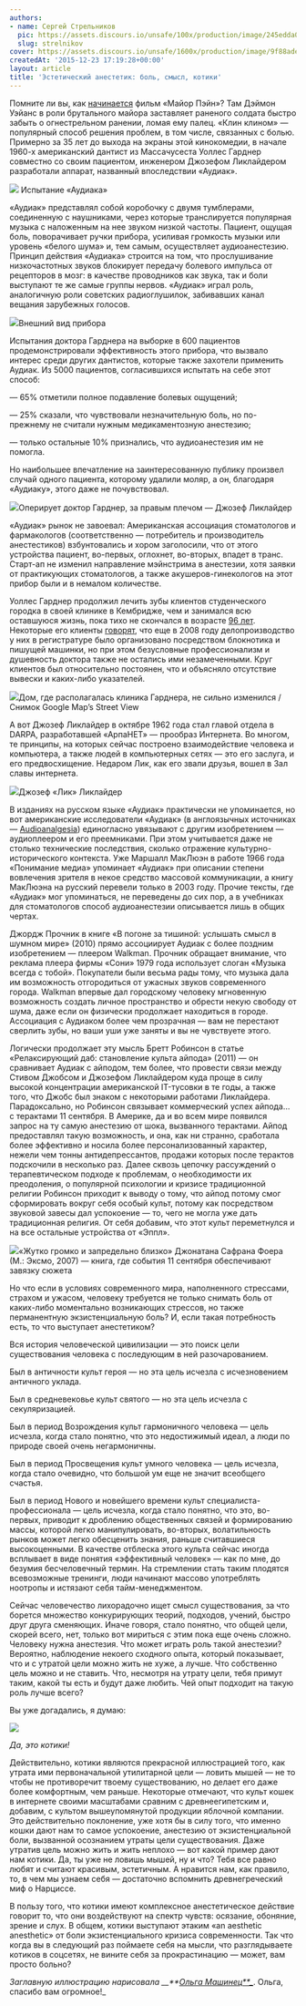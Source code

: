 ```yaml
---
authors:
- name: Сергей Стрельников
  pic: https://assets.discours.io/unsafe/100x/production/image/245edda0-90d9-11e8-a560-8fb4ec62d69b.jpeg
  slug: strelnikov
cover: https://assets.discours.io/unsafe/1600x/production/image/9f88ade0-90e7-11e8-b664-798ed379bf02.jpeg
createdAt: '2015-12-23 17:19:28+00:00'
layout: article
title: 'Эстетический анестетик: боль, смысл, котики'
---
```


Помните ли вы, как ﻿[начинается](https://www.youtube.com/watch?v=WU_3roQGzkY) фильм «Майор Пэйн»? Там Дэймон Уэйанс в роли брутального майора заставляет раненого солдата быстро забыть о огнестрельном ранении, ломая ему палец. «Клин клином» — популярный способ решения проблем, в том числе, связанных с болью. Примерно за 35 лет до выхода на экраны этой кинокомедии, в начале 1960-х американский дантист из Массачусеста Уоллес Гарднер совместно со своим пациентом, инженером Джозефом Ликлайдером разработали аппарат, названный впоследствии «Аудиак».

![](https://assets.discours.io/unsafe/900x/production/image/bbb5d8e0-a54a-11e8-bfc7-9b5979ddfe3f.png) Испытание «Аудиака»

«Аудиак» представлял собой коробочку с двумя тумблерами, соединенную с наушниками, через которые транслируется популярная музыка с наложенным на нее звуком низкой частоты. Пациент, ощущая боль, поворачивает ручки прибора, усиливая громкость музыки или уровень «белого шума» и, тем самым, осуществляет аудиоанестезию. Принцип действия «Аудиака» строится на том, что прослушивание низкочастотных звуков блокирует передачу болевого импульса от рецепторов в мозг: в качестве проводников как звука, так и боли выступают те же самые группы нервов. «Аудиак» играл роль, аналогичную роли советских радиоглушилок, забивавших канал вещания зарубежных голосов.

![](https://assets.discours.io/unsafe/900x/production/image/bc15fa40-a54a-11e8-bfc7-9b5979ddfe3f.png)Внешний вид прибора

Испытания доктора Гарднера на выборке в 600 пациентов продемонстрировали эффективность этого прибора, что вызвало интерес среди других дантистов, которые также захотели применить Аудиак. Из 5000 пациентов, согласившихся испытать на себе этот способ:

— 65% отметили полное подавление болевых ощущений;

— 25% сказали, что чувствовали незначительную боль, но по-прежнему не считали нужным медикаментозную анестезию;

— только остальные 10% признались, что аудиоанестезия им не помогла. 

Но наибольшее впечатление на заинтересованную публику произвел случай одного пациента, которому удалили моляр, а он, благодаря «Аудиаку», этого даже не почувствовал.

![](https://assets.discours.io/unsafe/900x/production/image/875369e0-5531-11e9-baee-e3951c392690.jpeg)Оперирует доктор Гарднер, за правым плечом — Джозеф Ликлайдер

«Аудиак» рынок не завоевал: Американская ассоциация стоматологов и фармакологов (соответственно — потребитель и производитель анестестиков) взбунтовались и хором заголосили, что от этого устройства пациент, во-первых, оглохнет, во-вторых, впадет в транс. Старт-ап не изменил направление мэйнстрима в анестезии, хотя заявки от практикующих стоматологов, а также акушеров-гинекологов на этот прибор были и в немалом количестве.

Уоллес Гарднер продолжил лечить зубы клиентов студенческого городка в своей клинике в Кембридже, чем и занимался всю оставшуюся жизнь, пока тихо не скончался в возрасте [96 лет](http://www.tributes.com/obituary/show/Wallace-J.-Gardner-88255691). Некоторые его клиенты [говорят](http://www.yelp.com/biz/gardner-wallace-j-dent-cambridge), что еще в 2008 году делопроизводство у них в регистратуре было организовано посредством блокнотика и пишущей машинки, но при этом безусловные профессионализм и душевность доктора также не остались ими незамеченными. Круг клиентов был относительно постоянен, что и объясняло отсутствие вывески и каких-либо указателей.

![](https://assets.discours.io/unsafe/900x/production/image/aae51890-5531-11e9-baee-e3951c392690.png)Дом, где располагалась клиника Гарднера, не сильно изменился / Снимок Google Map’s Street View

А вот Джозеф Ликлайдер в октябре 1962 года стал главой отдела в DARPA, разработавшей «АрпаНЕТ» — прообраз Интернета. Во многом, те принципы, на которых сейчас построено взаимодействие человека и компьютера, а также людей в компьютерных сетях — это его заслуга, и его предвосхищение. Недаром Лик, как его звали друзья, вошел в Зал славы интернета.

![](https://assets.discours.io/unsafe/900x/production/image/df989cb0-5531-11e9-baee-e3951c392690.jpg)Джозеф «Лик» Ликлайдер

В изданиях на русском языке «Аудиак» практически не упоминается, но вот американские исследователи «Аудиак» (в англоязычных источниках — [Audioanalgesia](https://en.wikipedia.org/wiki/Audioanalgesia)) единогласно увязывают с другим изобретением — аудиоплеером и его преемниками. При этом учитывается даже не столько технические последствия, сколько отражение культурно-исторического контекста. Уже Маршалл МакЛюэн в работе 1966 года «Понимание медиа» упоминает «Аудиак» при описании степени вовлечения зрителя в некое средство массовой коммуникации, а книгу МакЛюэна на русский перевели только в 2003 году. Прочие тексты, где «Аудиак» мог упоминаться, не переведены до сих пор, а в учебниках для стоматологов способ аудиоанестезии описывается лишь в общих чертах.

Джордж Прочник в книге «В погоне за тишиной: услышать смысл в шумном мире» (2010) прямо ассоциирует Аудиак с более поздним изобретением — плеером Walkman. Прочник обращает внимание, что реклама плеера фирмы «Сони» 1979 года использует слоган «Музыка всегда с тобой». Покупатели были весьма рады тому, что музыка дала им возможность отгородиться от ужасных звуков современного города. Walkman впервые дал городскому человеку мгновенную возможность создать личное пространство и обрести некую свободу от шума, даже если он физически продолжает находиться в городе. Ассоциация с Аудиаком более чем прозрачная — вам не перестают сверлить зубы, но ваши уши уже заняты и вы не чувствуете этого.

Логически продолжает эту мысль Бретт Робинсон в статье «Релаксирующий даб: становление культа айпода» (2011) — он сравнивает Аудиак с айподом, тем более, что провести связи между Стивом Джобсом и Джозефом Ликлайдером куда проще в силу высокой концентрации американской IT-тусовки в те годы, а также того, что Джобс был знаком с некоторыми работами Ликлайдера. Парадоксально, но Робинсон связывает коммерческий успех айпода… с терактами 11 сентября. В Америке, да и во всем мире появился запрос на ту самую анестезию от шока, вызванного терактами. Айпод предоставлял такую возможность, и она, как ни странно, сработала более эффективно и носила более персонализованный характер, нежели чем тонны антидепрессантов, продажи которых после терактов подскочили в несколько раз. Далее сквозь цепочку рассуждений о терапевтическом подходе к проблемам, о необходимости их преодоления, о популярной психологии и кризисе традиционной религии Робинсон приходит к выводу о тому, что айпод потому смог сформировать вокруг себя особый культ, потому как посредством звуковой завесы дал успокоение — то, чего не могла уже дать традиционная религия. От себя добавим, что этот культ переметнулся и на все остальные устройства от «Эппл».

![](https://assets.discours.io/unsafe/900x/production/image/2b7674e0-5532-11e9-baee-e3951c392690.jpeg)«Жутко громко и запредельно близко» Джонатана Сафрана Фоера (М.: Эксмо, 2007) — книга, где события 11 сентября обеспечивают завязку сюжета

Но что если в условиях современного мира, наполненного стрессами, страхом и ужасом, человеку требуется не только снимать боль от каких-либо моментально возникающих стрессов, но также перманентную экзистенциальную боль? И, если такая потребность есть, то что выступает анестетиком?

Вся история человеческой цивилизации — это поиск цели существования человека с последующим в ней разочарованием. 

Был в античности культ героя — но эта цель исчезла с исчезновением античного уклада.

Был в средневековье культ святого — но эта цель исчезла с секуляризацией. 

Был в период Возрождения культ гармоничного человека — цель исчезла, когда стало понятно, что это недостижимый идеал, а люди по природе своей очень негармоничны. 

Был в период Просвещения культ умного человека — цель исчезла, когда стало очевидно, что большой ум еще не значит всеобщего счастья. 

Был в период Нового и новейшего времени культ специалиста-профессионала — цель исчезла, когда стало понятно, что это, во-первых, приводит к дроблению общественных связей и формированию массы, которой легко манипулировать, во-вторых, волатильность рынков может легко обесценить знания, раньше считавшиеся высокоценными. В качестве отблеска этого культа сейчас иногда всплывает в виде понятия «эффективный человек» — как по мне, до безумия бесчеловечный термин. На стремлении стать таким плодятся всевозможные тренинги, люди начинают массово употреблять ноотропы и истязают себя тайм-менеджментом.

Сейчас человечество лихорадочно ищет смысл существования, за что борется множество конкурирующих теорий, подходов, учений, быстро друг друга сменяющих. Иначе говоря, стало понятно, что общей цели, скорей всего, нет, только вот мириться с этим пока еще очень сложно. Человеку нужна анестезия. Что может играть роль такой анестезии? Вероятно, наблюдение некоего сходного опыта, который показывает, что и с утратой цели можно жить не хуже, а лучше. Что собственно цель можно и не ставить. Что, несмотря на утрату цели, тебя примут таким, какой ты есть и будут даже любить. Чей опыт подходит на такую роль лучше всего? 

Вы уже догадались, я думаю:

![](https://assets.discours.io/unsafe/900x/production/image/bdc494a0-a54a-11e8-bfc7-9b5979ddfe3f.jpeg)

_Да, это котики!_

Действительно, котики являются прекрасной иллюстрацией того, как утрата ими первоначальной утилитарной цели — ловить мышей — не то чтобы не противоречит твоему существованию, но делает его даже более комфортным, чем раньше. Некоторые отмечают, что культ кошек в интернете своими масштабами сравним с древнеегипетским и, добавим, с культом вышеупомянутой продукции яблочной компании. Это действительно поклонение, уже хотя бы в силу того, что именно кошки дают нам то самое успокоение, анестезию от экзистенциальной боли, вызванной осознанием утраты цели существования. Даже утратив цель можно жить и жить неплохо — вот какой пример дают нам котики. Да, ты уже не ловишь мышей, ну и что? Тебя все равно любят и считают красивым, эстетичным. А нравится нам, как правило, то, в чем мы узнаем себя — достаточно вспомнить древнегреческий миф о Нарциссе.

В пользу того, что котики имеют комплексное анестетическое действие говорит то, что они воздействуют на спектр чувств: осязание, обоняние, зрение и слух. В общем, котики выступают этаким «an aesthetic anesthetic» от боли экзистенциального кризиса современности. Так что когда вы в следующий раз поймаете себя на мысли, что разглядываете котиков в соцсетях, не вините себя за прокрастинацию — может, вам просто больно?

_Заглавную иллюстрацию нарисовала __**[Ольга Машинец**_](https://discours.io/gudokzdeshnego)_. Ольга, спасибо вам огромное!_